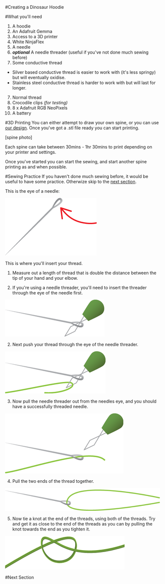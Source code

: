 #Creating a Dinosaur Hoodie

#What you'll need
1. A hoodie
2. An Adafruit Gemma
3. Access to a 3D printer
4. White NinjaFlex
5. A needle
6. **_optional_** A needle threader (useful if you've not done much sewing before)
7. Some conductive thread
  * Silver based conductive thread is easier to work with (it's less springy) but will eventually oxidise.
  * Stainless steel conductive thread is harder to work with but will last for longer.
7. Normal thread
7. Crocodile clips _(for testing)_
7. 8 x Adafruit RGB NeoPixels
8. A battery

#3D Printing
You can either attempt to draw your own spine, or you can use [our design](https://github.com/MiniGirlGeek/Tutorials/blob/master/resources/dinosaur_spike.stl). Once you've got a .stl file ready you can start printing.

[spine photo]

Each spine can take between 30mins - 1hr 30mins to print depending on your printer and settings.

Once you've started you can start the sewing, and start another spine printing as and when possible.

#Sewing Practice
If you haven't done much sewing before, it would be useful to have some practice. Otherwize skip to the [next section](#next-section).

This is the eye of a needle:

![the eye of a needle](https://github.com/MiniGirlGeek/Tutorials/blob/master/dino_images/needle_instructions-01.png)


This is where you'll insert your thread.

1. Measure out a length of thread that is double the distance between the tip of your hand and your elbow.

1. If you're using a needle threader, you'll need to insert the threader through the eye of the needle first.
  
  ![a graphic of a needle threader through the eye of a needle](https://github.com/MiniGirlGeek/Tutorials/blob/master/dino_images/needle_instructions-02.png)

2. Next push your thread through the eye of the needle threader.
  
  ![a graphic of a thread being threaded through needle threader](https://github.com/MiniGirlGeek/Tutorials/blob/master/dino_images/needle_instructions-03.png)

3. Now pull the needle threader out from the needles eye, and you should have a successfully threaded needle.
  
  ![a graphic of a thread being threaded through needle threader](https://github.com/MiniGirlGeek/Tutorials/blob/master/dino_images/needle_instructions-04.png)

4. Pull the two ends of the thread together.
  
  ![a graphic of a thread being threaded through needle threader](https://github.com/MiniGirlGeek/Tutorials/blob/master/dino_images/needle_instructions-05.png)

5. Now tie a knot at the end of the threads, using both of the threads. Try and get it as close to the end of the threads as you can by pulling the knot towards the end as you tighten it.
  
  ![a graphic of a two threads being knotted together](https://github.com/MiniGirlGeek/Tutorials/blob/master/dino_images/needle_instructions-06.png)

#Next Section
